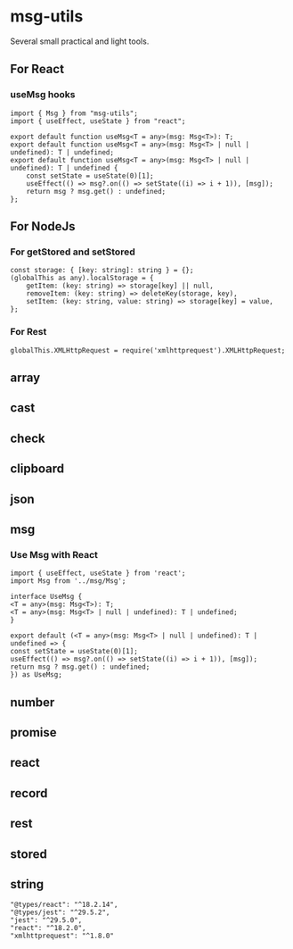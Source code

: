 # msg-utils

Several small practical and light tools.

## For React

### useMsg hooks

    import { Msg } from "msg-utils";
    import { useEffect, useState } from "react";

    export default function useMsg<T = any>(msg: Msg<T>): T;
    export default function useMsg<T = any>(msg: Msg<T> | null | undefined): T | undefined;
    export default function useMsg<T = any>(msg: Msg<T> | null | undefined): T | undefined {
        const setState = useState(0)[1];
        useEffect(() => msg?.on(() => setState((i) => i + 1)), [msg]);
        return msg ? msg.get() : undefined;
    };

## For NodeJs

### For getStored and setStored

    const storage: { [key: string]: string } = {};
    (globalThis as any).localStorage = {
        getItem: (key: string) => storage[key] || null,
        removeItem: (key: string) => deleteKey(storage, key),
        setItem: (key: string, value: string) => storage[key] = value,
    };

### For Rest

    globalThis.XMLHttpRequest = require('xmlhttprequest').XMLHttpRequest;

## array
## cast
## check
## clipboard
## json
## msg

### Use Msg with React

    import { useEffect, useState } from 'react';
    import Msg from '../msg/Msg';

    interface UseMsg {
    <T = any>(msg: Msg<T>): T;
    <T = any>(msg: Msg<T> | null | undefined): T | undefined;
    }

    export default (<T = any>(msg: Msg<T> | null | undefined): T | undefined => {
    const setState = useState(0)[1];
    useEffect(() => msg?.on(() => setState((i) => i + 1)), [msg]);
    return msg ? msg.get() : undefined;
    }) as UseMsg;

## number
## promise
## react
## record
## rest
## stored
## string


    "@types/react": "^18.2.14",
    "@types/jest": "^29.5.2",
    "jest": "^29.5.0",
    "react": "^18.2.0",
    "xmlhttprequest": "^1.8.0"